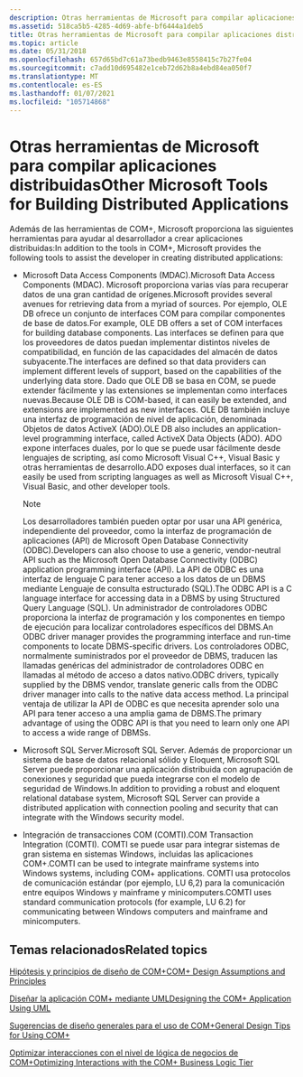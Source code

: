 ```yaml
---
description: Otras herramientas de Microsoft para compilar aplicaciones distribuidas
ms.assetid: 518ca5b5-4285-4d69-abfe-bf6444a1deb5
title: Otras herramientas de Microsoft para compilar aplicaciones distribuidas
ms.topic: article
ms.date: 05/31/2018
ms.openlocfilehash: 657d65bd7c61a73bedb9463e8558415c7b27fe04
ms.sourcegitcommit: c7add10d695482e1ceb72d62b8a4ebd84ea050f7
ms.translationtype: MT
ms.contentlocale: es-ES
ms.lasthandoff: 01/07/2021
ms.locfileid: "105714868"
---
```

# <a name="other-microsoft-tools-for-building-distributed-applications"></a><span data-ttu-id="3e368-103">Otras herramientas de Microsoft para compilar aplicaciones distribuidas</span><span class="sxs-lookup"><span data-stu-id="3e368-103">Other Microsoft Tools for Building Distributed Applications</span></span>

<span data-ttu-id="3e368-104">Además de las herramientas de COM+, Microsoft proporciona las siguientes herramientas para ayudar al desarrollador a crear aplicaciones distribuidas:</span><span class="sxs-lookup"><span data-stu-id="3e368-104">In addition to the tools in COM+, Microsoft provides the following tools to assist the developer in creating distributed applications:</span></span>

-   <span data-ttu-id="3e368-105">Microsoft Data Access Components (MDAC).</span><span class="sxs-lookup"><span data-stu-id="3e368-105">Microsoft Data Access Components (MDAC).</span></span> <span data-ttu-id="3e368-106">Microsoft proporciona varias vías para recuperar datos de una gran cantidad de orígenes.</span><span class="sxs-lookup"><span data-stu-id="3e368-106">Microsoft provides several avenues for retrieving data from a myriad of sources.</span></span> <span data-ttu-id="3e368-107">Por ejemplo, OLE DB ofrece un conjunto de interfaces COM para compilar componentes de base de datos.</span><span class="sxs-lookup"><span data-stu-id="3e368-107">For example, OLE DB offers a set of COM interfaces for building database components.</span></span> <span data-ttu-id="3e368-108">Las interfaces se definen para que los proveedores de datos puedan implementar distintos niveles de compatibilidad, en función de las capacidades del almacén de datos subyacente.</span><span class="sxs-lookup"><span data-stu-id="3e368-108">The interfaces are defined so that data providers can implement different levels of support, based on the capabilities of the underlying data store.</span></span> <span data-ttu-id="3e368-109">Dado que OLE DB se basa en COM, se puede extender fácilmente y las extensiones se implementan como interfaces nuevas.</span><span class="sxs-lookup"><span data-stu-id="3e368-109">Because OLE DB is COM-based, it can easily be extended, and extensions are implemented as new interfaces.</span></span> <span data-ttu-id="3e368-110">OLE DB también incluye una interfaz de programación de nivel de aplicación, denominada Objetos de datos ActiveX (ADO).</span><span class="sxs-lookup"><span data-stu-id="3e368-110">OLE DB also includes an application-level programming interface, called ActiveX Data Objects (ADO).</span></span> <span data-ttu-id="3e368-111">ADO expone interfaces duales, por lo que se puede usar fácilmente desde lenguajes de scripting, así como Microsoft Visual C++, Visual Basic y otras herramientas de desarrollo.</span><span class="sxs-lookup"><span data-stu-id="3e368-111">ADO exposes dual interfaces, so it can easily be used from scripting languages as well as Microsoft Visual C++, Visual Basic, and other developer tools.</span></span>

    > [!Note]  
    > <span data-ttu-id="3e368-112">Los desarrolladores también pueden optar por usar una API genérica, independiente del proveedor, como la interfaz de programación de aplicaciones (API) de Microsoft Open Database Connectivity (ODBC).</span><span class="sxs-lookup"><span data-stu-id="3e368-112">Developers can also choose to use a generic, vendor-neutral API such as the Microsoft Open Database Connectivity (ODBC) application programming interface (API).</span></span> <span data-ttu-id="3e368-113">La API de ODBC es una interfaz de lenguaje C para tener acceso a los datos de un DBMS mediante Lenguaje de consulta estructurado (SQL).</span><span class="sxs-lookup"><span data-stu-id="3e368-113">The ODBC API is a C language interface for accessing data in a DBMS by using Structured Query Language (SQL).</span></span> <span data-ttu-id="3e368-114">Un administrador de controladores ODBC proporciona la interfaz de programación y los componentes en tiempo de ejecución para localizar controladores específicos del DBMS.</span><span class="sxs-lookup"><span data-stu-id="3e368-114">An ODBC driver manager provides the programming interface and run-time components to locate DBMS-specific drivers.</span></span> <span data-ttu-id="3e368-115">Los controladores ODBC, normalmente suministrados por el proveedor de DBMS, traducen las llamadas genéricas del administrador de controladores ODBC en llamadas al método de acceso a datos nativo.</span><span class="sxs-lookup"><span data-stu-id="3e368-115">ODBC drivers, typically supplied by the DBMS vendor, translate generic calls from the ODBC driver manager into calls to the native data access method.</span></span> <span data-ttu-id="3e368-116">La principal ventaja de utilizar la API de ODBC es que necesita aprender solo una API para tener acceso a una amplia gama de DBMS.</span><span class="sxs-lookup"><span data-stu-id="3e368-116">The primary advantage of using the ODBC API is that you need to learn only one API to access a wide range of DBMSs.</span></span>

     

-   <span data-ttu-id="3e368-117">Microsoft SQL Server.</span><span class="sxs-lookup"><span data-stu-id="3e368-117">Microsoft SQL Server.</span></span> <span data-ttu-id="3e368-118">Además de proporcionar un sistema de base de datos relacional sólido y Eloquent, Microsoft SQL Server puede proporcionar una aplicación distribuida con agrupación de conexiones y seguridad que pueda integrarse con el modelo de seguridad de Windows.</span><span class="sxs-lookup"><span data-stu-id="3e368-118">In addition to providing a robust and eloquent relational database system, Microsoft SQL Server can provide a distributed application with connection pooling and security that can integrate with the Windows security model.</span></span>

-   <span data-ttu-id="3e368-119">Integración de transacciones COM (COMTI).</span><span class="sxs-lookup"><span data-stu-id="3e368-119">COM Transaction Integration (COMTI).</span></span> <span data-ttu-id="3e368-120">COMTI se puede usar para integrar sistemas de gran sistema en sistemas Windows, incluidas las aplicaciones COM+.</span><span class="sxs-lookup"><span data-stu-id="3e368-120">COMTI can be used to integrate mainframe systems into Windows systems, including COM+ applications.</span></span> <span data-ttu-id="3e368-121">COMTI usa protocolos de comunicación estándar (por ejemplo, LU 6,2) para la comunicación entre equipos Windows y mainframe y minicomputers.</span><span class="sxs-lookup"><span data-stu-id="3e368-121">COMTI uses standard communication protocols (for example, LU 6.2) for communicating between Windows computers and mainframe and minicomputers.</span></span>

## <a name="related-topics"></a><span data-ttu-id="3e368-122">Temas relacionados</span><span class="sxs-lookup"><span data-stu-id="3e368-122">Related topics</span></span>

<dl> <dt>

[<span data-ttu-id="3e368-123">Hipótesis y principios de diseño de COM+</span><span class="sxs-lookup"><span data-stu-id="3e368-123">COM+ Design Assumptions and Principles</span></span>](com--design-assumptions-and-principles.md)
</dt> <dt>

[<span data-ttu-id="3e368-124">Diseñar la aplicación COM+ mediante UML</span><span class="sxs-lookup"><span data-stu-id="3e368-124">Designing the COM+ Application Using UML</span></span>](designing-the-com--application-using-uml.md)
</dt> <dt>

[<span data-ttu-id="3e368-125">Sugerencias de diseño generales para el uso de COM+</span><span class="sxs-lookup"><span data-stu-id="3e368-125">General Design Tips for Using COM+</span></span>](general-design-tips-for-using-com-.md)
</dt> <dt>

[<span data-ttu-id="3e368-126">Optimizar interacciones con el nivel de lógica de negocios de COM+</span><span class="sxs-lookup"><span data-stu-id="3e368-126">Optimizing Interactions with the COM+ Business Logic Tier</span></span>](optimizing-interactions-with-the-com--business-logic-tier.md)
</dt> </dl>

 

 



